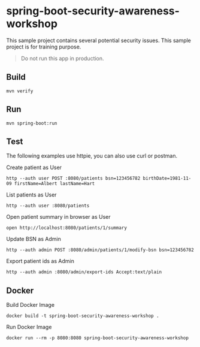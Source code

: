 # spring-boot-security-awareness-workshop

This sample project contains several potential security issues. This sample project is for training purpose. 

> Do not run this app in production.

## Build

    mvn verify

## Run

    mvn spring-boot:run 

## Test

The following examples use httpie, you can also use curl or postman.

Create patient as User

    http --auth user POST :8080/patients bsn=123456782 birthDate=1981-11-09 firstName=Albert lastName=Hart
    
List patients as User

    http --auth user :8080/patients
    
Open patient summary in browser as User

    open http://localhost:8080/patients/1/summary
    
Update BSN as Admin

    http --auth admin POST :8080/admin/patients/1/modify-bsn bsn=123456782

Export patient ids as Admin

    http --auth admin :8080/admin/export-ids Accept:text/plain

## Docker

Build Docker Image

    docker build -t spring-boot-security-awareness-workshop .

Run Docker Image

    docker run --rm -p 8080:8080 spring-boot-security-awareness-workshop